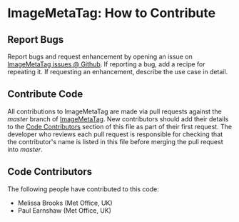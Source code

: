 # ImageMetaTag: How to Contribute

## Report Bugs

Report bugs and request enhancement by opening an issue on [ImageMetaTag issues @ Github](https://github.com/MetOffice/image-meta-tag/issues). If reporting a bug, add a recipe for repeating it. If requesting an enhancement, describe the use case in detail.

## Contribute Code

All contributions to ImageMetaTag are made via pull requests against the *master* branch of [ImageMetaTag](https://github.com/MetOffice/image-meta-tag/tree/master). New contributors
should add their details to the [Code Contributors](#code-contributors) section of this file as part of their first request. The developer who reviews each pull request is responsible for checking that the contributor's name is listed in this file before merging the pull request into *master*.

## Code Contributors

The following people have contributed to this code:

* Melissa Brooks (Met Office, UK)
* Paul Earnshaw (Met Office, UK)
